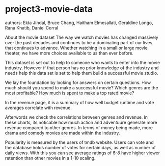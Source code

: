 # project3-movie-data

authors: 
    Ekta Jindal,
    Bruce Chang,
    Haitham Elmesallati,
    Geraldine Longo,
    Rana Khatib,
    Daniel Corral
    
    
About the movie dataset
The way we watch movies has changed massively over the past decades and continues to be a dominating part of our lives that continues to advance. Whether watching in a small or large movie theater, we have more choices available to us than ever before.

This dataset is set out to help to someone who wants to enter into the movie industry. However if that person has no prior knowledge of the industry and needs help this data set is set to help them build a successful movie studio.

We lay the foundation by looking for answers on certain questions. How much should you spend to make a successful movie? Which genres are the most profitable? How much is spent to make a top rated movie?

In the revenue page, it is a summary of how well budget runtime and vote averages correlate with revenue.

Afterwords we check the correlations between genres and revenue. In these charts, its noticable how much 
action and adventuure generate more revenue compared to other genres. In terms of money being made, more drama and comedy movies are made within the industry.

Popularity is measured by the users of tmdb website. Users can vote and the database holds number of votes for certain days, as well as number of daily views. With this you can see average ratings of 6-8 have higher viewer retention than other movies in a 1-10 scaling.